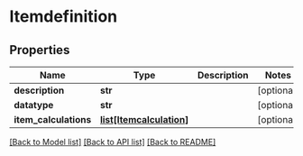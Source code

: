 # Itemdefinition

## Properties
Name | Type | Description | Notes
------------ | ------------- | ------------- | -------------
**description** | **str** |  | [optional] 
**datatype** | **str** |  | [optional] 
**item_calculations** | [**list[Itemcalculation]**](Itemcalculation.md) |  | [optional] 

[[Back to Model list]](../README.md#documentation-for-models) [[Back to API list]](../README.md#documentation-for-api-endpoints) [[Back to README]](../README.md)


